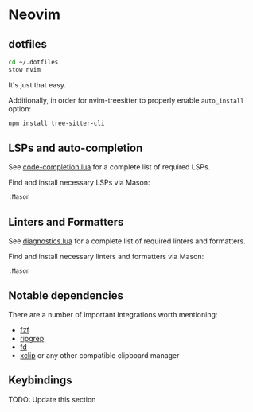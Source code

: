 # Neovim 

## dotfiles 

```bash
cd ~/.dotfiles
stow nvim
```

It's just that easy.

Additionally, in order for nvim-treesitter to properly enable `auto_install` option:

```bash
npm install tree-sitter-cli 
```

## LSPs and auto-completion

See [code-completion.lua](./.config/nvim/lua/plugins/code-completion.lua) for a complete list of required LSPs. 

Find and install necessary LSPs via Mason:

```bash 
:Mason
```

## Linters and Formatters 

See [diagnostics.lua](./.config/nvim/lua/plugins/diagnostics.lua) for a complete list of required linters and formatters. 

Find and install necessary linters and formatters via Mason: 

```vim
:Mason
```

## Notable dependencies

There are a number of important integrations worth mentioning: 

* [fzf](https://github.com/junegunn/fzf)
* [ripgrep](https://github.com/BurntSushi/ripgrep)
* [fd](https://github.com/sharkdp/fd) 
* [xclip](https://github.com/astrand/xclip) or any other compatible clipboard manager

## Keybindings 

TODO: Update this section
